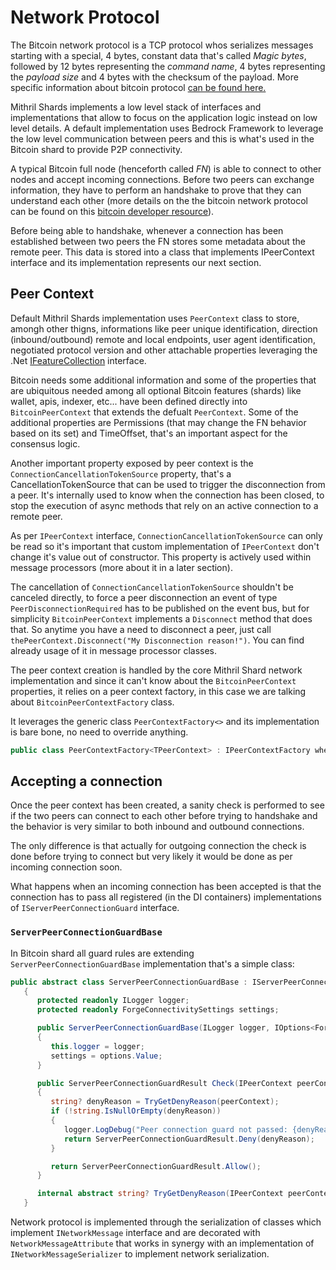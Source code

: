 # Network Protocol

The Bitcoin network protocol is a TCP protocol whos serializes messages starting with a special, 4 bytes, constant data that's called *Magic bytes*, followed by 12 bytes representing the *command name*, 4 bytes representing the *payload size* and 4 bytes with the checksum of the payload.
More specific information about bitcoin protocol [can be found here.](https://developer.bitcoin.org/reference/p2p_networking.html) 

Mithril Shards implements a low level stack of interfaces and implementations that allow to focus on the application logic instead on low level details.
A default implementation uses Bedrock Framework to leverage the low level communication between peers and this is what's used in the Bitcoin shard to provide P2P connectivity.

A typical Bitcoin full node (henceforth called *FN*) is able to connect to other nodes and accept incoming connections.
Before two peers can exchange information, they have to perform an handshake to prove that they can understand each other (more details on the the bitcoin network protocol can be found on this [bitcoin developer resource](https://developer.bitcoin.org/devguide/p2p_network.html)).

Before being able to handshake, whenever a connection has been established between two peers the FN stores some metadata about the remote peer. This data is stored into a class that implements IPeerContext interface and its implementation represents our next section.





## Peer Context

Default Mithril Shards implementation uses `PeerContext` class to store, amongh other thigns, informations like peer unique identification, direction (inbound/outbound) remote and local endpoints, user agent identification, negotiated protocol version and other attachable properties leveraging the .Net [IFeatureCollection](https://docs.microsoft.com/en-us/dotnet/api/microsoft.aspnetcore.http.features.ifeaturecollection?view=aspnetcore-5.0) interface.

Bitcoin needs some additional information and some of the properties that are ubiquitous needed among all optional Bitcoin features (shards) like wallet, apis, indexer, etc... have been defined directly into `BitcoinPeerContext` that extends the defualt `PeerContext`. Some of the additional properties are Permissions (that may change the FN behavior based on its set) and TimeOffset, that's an important aspect for the consensus logic.

Another important property exposed by peer context is the `ConnectionCancellationTokenSource` property, that's a CancellationTokenSource that can be used to trigger the disconnection from a peer. It's internally used to know when the connection has been closed, to stop the execution of async methods that rely on an active connection to a remote peer.

As per `IPeerContext` interface, `ConnectionCancellationTokenSource` can only be read so it's important that custom implementation of `IPeerContext` don't change it's value out of constructor.
This property is actively used within message processors (more about it in a later section).

The cancellation of `ConnectionCancellationTokenSource` shouldn't be canceled directly, to force a peer disconnection an event of type `PeerDisconnectionRequired` has to be published on the event bus, but for simplicity `BitcoinPeerContext` implements a `Disconnect` method that does that. So anytime you have a need to disconnect a peer, just call `thePeerContext.Disconnect("My Disconnection reason!")`.
You can find already usage of it in message processor classes.

The peer context creation is handled by the core Mithril Shard network implementation and since it can't know about the `BitcoinPeerContext` properties, it relies on a peer context factory, in this case we are talking about `BitcoinPeerContextFactory` class.

It leverages the generic class `PeerContextFactory<>` and its implementation is bare bone, no need to override anything.

```c#
public class PeerContextFactory<TPeerContext> : IPeerContextFactory where TPeerContext : IPeerContext
```



## Accepting a connection

Once the peer context has been created, a sanity check is performed to see if the two peers can connect to each other before trying to handshake and the behavior is very similar to both inbound and outbound connections.

The only difference is that actually for outgoing connection the check is done before trying to connect but very likely it would be done as per incoming connection soon.

What happens when an incoming connection has been accepted is that the connection has to pass all registered (in the DI containers) implementations of `IServerPeerConnectionGuard` interface.



### `ServerPeerConnectionGuardBase` 

In Bitcoin shard all guard rules are extending `ServerPeerConnectionGuardBase` implementation that's a simple class:

```c#
public abstract class ServerPeerConnectionGuardBase : IServerPeerConnectionGuard
   {
      protected readonly ILogger logger;
      protected readonly ForgeConnectivitySettings settings;

      public ServerPeerConnectionGuardBase(ILogger logger, IOptions<ForgeConnectivitySettings> options)
      {
         this.logger = logger;
         settings = options.Value;
      }

      public ServerPeerConnectionGuardResult Check(IPeerContext peerContext)
      {
         string? denyReason = TryGetDenyReason(peerContext);
         if (!string.IsNullOrEmpty(denyReason))
         {
            logger.LogDebug("Peer connection guard not passed: {denyReason}", denyReason);
            return ServerPeerConnectionGuardResult.Deny(denyReason);
         }

         return ServerPeerConnectionGuardResult.Allow();
      }

      internal abstract string? TryGetDenyReason(IPeerContext peerContext);
   }
```





Network protocol is implemented through the serialization of classes which implement `INetworkMessage` interface and are decorated with `NetworkMessageAttribute` that works in synergy with an implementation of `INetworkMessageSerializer` to implement network serialization.

